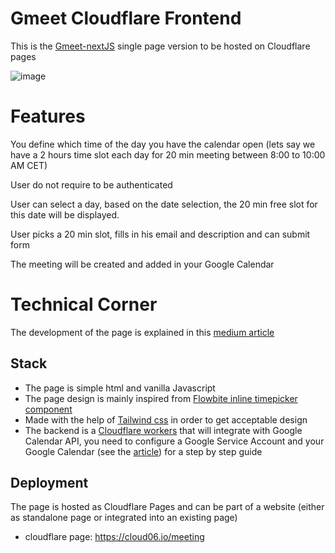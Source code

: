 # Gmeet Cloudflare Frontend
This is the [Gmeet-nextJS](https://github.com/fhenri/gmeet-nextjs) single page version to be hosted on Cloudflare pages

![image](https://github.com/user-attachments/assets/5ad27a1d-efa8-4877-9896-153a29fa23c3)

# Features
You define which time of the day you have the calendar open (lets say we have a 2 hours time slot each day for 20 min meeting between 8:00 to 10:00 AM CET)

User do not require to be authenticated

User can select a day, based on the date selection, the 20 min free slot for this date will be displayed.

User picks a 20 min slot, fills in his email and description and can submit form

The meeting will be created and added in your Google Calendar


# Technical Corner

The development of the page is explained in this [medium article](https://medium.com/@frederic.henri/integrate-google-calendar-from-cloudflare-pages-9661528a2e84)

## Stack

- The page is simple html and vanilla Javascript
- The page design is mainly inspired from [Flowbite inline timepicker component](https://flowbite.com/docs/forms/timepicker/#inline-timepicker-buttons)
- Made with the help of [Tailwind css](https://tailwindcss.com/) in order to get acceptable design
- The backend is a [Cloudflare workers](https://github.com/fhenri/gmeet-cloudflare-backend) that will integrate with Google Calendar API, you need to configure a Google Service Account and your Google Calendar (see the [article](https://medium.com/@frederic.henri/step-by-step-guide-to-create-google-service-account-f8237a02f9a4)) for a step by step guide


## Deployment

The page is hosted as Cloudflare Pages and can be part of a website (either as standalone page or integrated into an existing page)

- cloudflare page: https://cloud06.io/meeting
